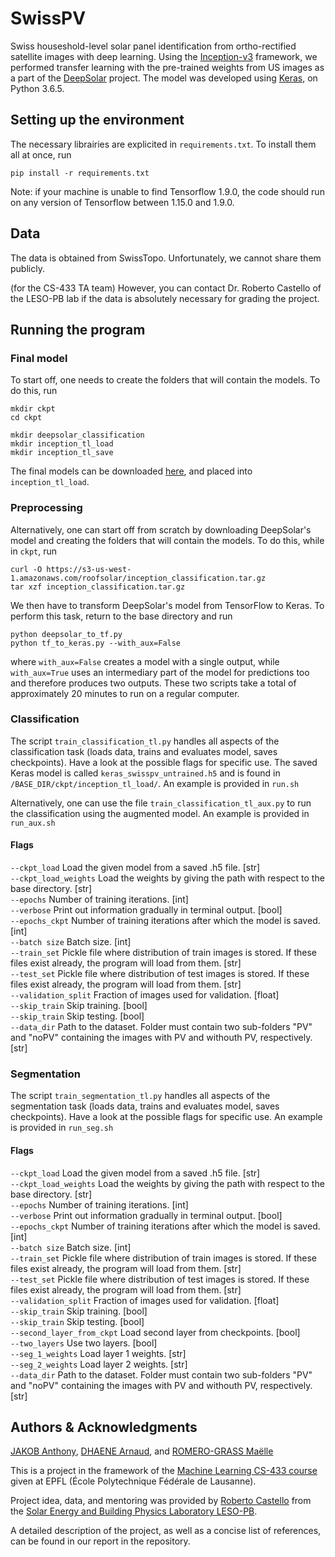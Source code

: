 # SwissPV
Swiss houseshold-level solar panel identification from ortho-rectified satellite images with deep learning. Using the [Inception-v3](https://arxiv.org/pdf/1512.00567.pdf) framework, we performed transfer learning with the pre-trained weights from US images as a part of the [DeepSolar](http://web.stanford.edu/group/deepsolar/home) project.
The model was developed using [Keras](https://keras.io/), on Python 3.6.5.

## Setting up the environment
The necessary librairies are explicited in `requirements.txt`. To install them all at once, run
```
pip install -r requirements.txt
```

Note: if your machine is unable to find Tensorflow 1.9.0, the code should run on any version of Tensorflow between 1.15.0 and 1.9.0.

## Data

The data is obtained from SwissTopo. Unfortunately, we cannot share them publicly.  

(for the CS-433 TA team) However, you can contact Dr. Roberto Castello of the LESO-PB lab if the data is absolutely necessary for grading the project.

## Running the program
### Final model

To start off, one needs to create the folders that will contain the models. To do this, run

```
mkdir ckpt
cd ckpt

mkdir deepsolar_classification
mkdir inception_tl_load
mkdir inception_tl_save
```

The final models can be downloaded [here](https://drive.google.com/drive/folders/1HpJn3-KUF0-MBD14KVLR7Xgo45swHH4E?usp=sharing),
and placed into `inception_tl_load`.

### Preprocessing
Alternatively, one can start off from scratch by downloading DeepSolar's model and creating the folders that will
contain the models. To do this, while in `ckpt`, run
``` 
curl -O https://s3-us-west-1.amazonaws.com/roofsolar/inception_classification.tar.gz
tar xzf inception_classification.tar.gz
```

We then have to transform DeepSolar's model from TensorFlow to Keras. To perform this task, return to the base directory and run

```
python deepsolar_to_tf.py
python tf_to_keras.py --with_aux=False
```
where `with_aux=False` creates a model with a single output, while `with_aux=True` uses an intermediary part of the model for predictions too and therefore produces two outputs. These two scripts take a total of approximately 20 minutes to run on a regular computer.

### Classification
The script ```train_classification_tl.py``` handles all aspects of the classification task (loads data, trains and evaluates model, saves checkpoints). Have a look at the possible flags for specific use. The saved Keras model is called ```keras_swisspv_untrained.h5``` and is found in ```/BASE_DIR/ckpt/inception_tl_load/```.
An example is provided in `run.sh`

Alternatively, one can use the file ```train_classification_tl_aux.py``` to run the classification using the augmented model.
An example is provided in `run_aux.sh`

#### Flags

`--ckpt_load` Load the given model from a saved .h5 file. [str]  
`--ckpt_load_weights` Load the weights by giving the path with respect to the base directory. [str]  
`--epochs` Number of training iterations. [int]  
`--verbose` Print out information gradually in terminal output. [bool]  
`--epochs_ckpt` Number of training iterations after which the model is saved. [int]  
`--batch size` Batch size. [int]  
`--train_set` Pickle file where distribution of train images is stored. If these files exist already, the program will load from them. [str]  
`--test_set` Pickle file where distribution of test images is stored. If these files exist already, the program will load from them. [str]  
`--validation_split` Fraction of images used for validation. [float]  
`--skip_train` Skip training. [bool]  
`--skip_train` Skip testing. [bool]  
`--data_dir` Path to the dataset. Folder must contain two sub-folders "PV" and "noPV" containing the images with PV and withouth PV, respectively. [str]  

### Segmentation
The script ```train_segmentation_tl.py``` handles all aspects of the segmentation task (loads data, trains and evaluates model, saves checkpoints). Have a look at the possible flags for specific use.
An example is provided in `run_seg.sh`

#### Flags

`--ckpt_load` Load the given model from a saved .h5 file. [str]  
`--ckpt_load_weights` Load the weights by giving the path with respect to the base directory. [str]  
`--epochs` Number of training iterations. [int]  
`--verbose` Print out information gradually in terminal output. [bool]  
`--epochs_ckpt` Number of training iterations after which the model is saved. [int]  
`--batch size` Batch size. [int]  
`--train_set` Pickle file where distribution of train images is stored. If these files exist already, the program will load from them. [str]  
`--test_set` Pickle file where distribution of test images is stored. If these files exist already, the program will load from them. [str]  
`--validation_split` Fraction of images used for validation. [float]  
`--skip_train` Skip training. [bool]  
`--skip_train` Skip testing. [bool]  
`--second_layer_from_ckpt` Load second layer from checkpoints. [bool]  
`--two_layers` Use two layers. [bool]  
`--seg_1_weights` Load layer 1 weights. [str]  
`--seg_2_weights` Load layer 2 weights. [str]  
`--data_dir` Path to the dataset. Folder must contain two sub-folders "PV" and "noPV" containing the images with PV and withouth PV, respectively. [str]  

## Authors & Acknowledgments

[JAKOB Anthony](https://github.com/antjak), [DHAENE Arnaud](https://github.com/arnauddhaene), and [ROMERO-GRASS Maëlle](https://github.com/maelleromero)

This is a project in the framework of the [Machine Learning CS-433 course](https://www.epfl.ch/labs/mlo/machine-learning-cs-433/) given at EPFL (École Polytechnique Fédérale de Lausanne).

Project idea, data, and mentoring was provided by [Roberto Castello](https://people.epfl.ch/roberto.castello) from the [Solar Energy and Building Physics Laboratory LESO-PB](https://www.epfl.ch/labs/leso/).

A detailed description of the project, as well as a concise list of references, can be found in our report in the repository.
